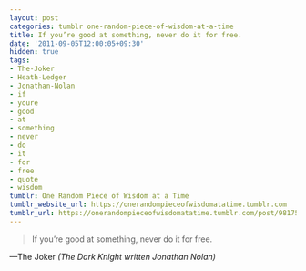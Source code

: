 ```yaml
---
layout: post
categories: tumblr one-random-piece-of-wisdom-at-a-time
title: If you’re good at something, never do it for free.
date: '2011-09-05T12:00:05+09:30'
hidden: true
tags:
- The-Joker
- Heath-Ledger
- Jonathan-Nolan
- if
- youre
- good
- at
- something
- never
- do
- it
- for
- free
- quote
- wisdom
tumblr: One Random Piece of Wisdom at a Time
tumblr_website_url: https://onerandompieceofwisdomatatime.tumblr.com
tumblr_url: https://onerandompieceofwisdomatatime.tumblr.com/post/9817529828/if-youre-good-at-something-never-do-it-for-free
---
```

> If you’re good at something, never do it for free.

—The Joker _(The Dark Knight written Jonathan Nolan)_
